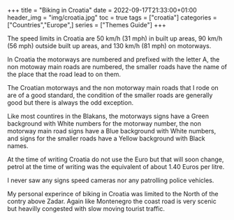 +++
title = "Biking in Croatia"
date = 2022-09-17T21:33:00+01:00
header_img = "img/croatia.jpg"
toc = true
tags = ["croatia"]
categories = ["Countries","Europe",]
series = ["Themes Guide"]
+++

The speed limits in Croatia are 50 km/h (31 mph) in built up areas, 90 km/h (56 mph) outside built up areas, and 130 km/h (81 mph) on motorways.

In Croatia the motorways are numbered and prefixed with the letter A, the non motoway main roads are numbered, the smaller roads have the name of the place that the road lead to on them.

The Croatian motorways and the non motorway main roads that I rode on are of a good standard, the condition of the smaller roads are generally good but there is always the odd exception.

Like most countires in the Blakans, the motorways signs have a Green background with White numbers for the motorway number, the non motorway main road signs have a Blue background with White numbers, and signs for the smaller roads have a Yellow background with Black names.

At the time of writing Croatia do not use the Euro but that will soon change, petrol at the time of writing was the equivalent of about 1.40 Euros per litre. 

I never saw any signs speed cameras nor any patrolling police vehicles.

My personal experince of biking in Croatia was limited to the North of the contry above Zadar. Again like Montenegro the coast road is very scenic but heavilly congested with slow moving tourist traffic.